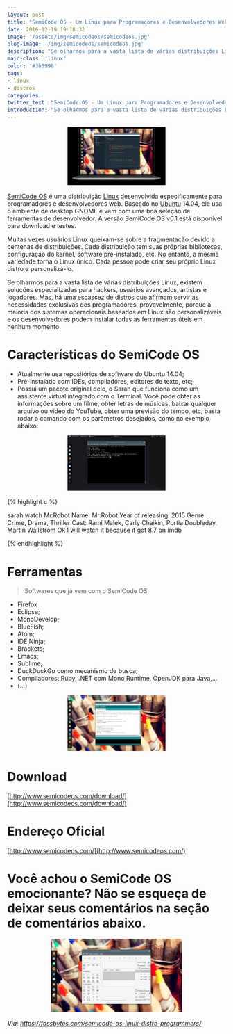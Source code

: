 ```yaml
---
layout: post
title: "SemiCode OS - Um Linux para Programadores e Desenvolvedores Web"
date: 2016-12-19 19:18:32
image: '/assets/img/semicodeos/semicodeos.jpg'
blog-image: '/img/semicodeos/semicodeos.jpg'
description: "Se olharmos para a vasta lista de várias distribuições Linux, existem soluções especializadas para hackers, usuários avançados, artistas e jogadores. Mas, há uma escassez de distros que afirmam servir as necessidades exclusivas dos programadores, provavelmente, porque a maioria dos sistemas operacionais baseados em Linux são personalizáveis e os desenvolvedores podem instalar todas as ferramentas úteis em nenhum momento."
main-class: 'linux'
color: '#3b5998'
tags:
- linux
- distros
categories:
twitter_text: "SemiCode OS - Um Linux para Programadores e Desenvolvedores Web"
introduction: "Se olharmos para a vasta lista de várias distribuições Linux, existem soluções especializadas para hackers, usuários avançados, artistas e jogadores. Mas, há uma escassez de distros que afirmam servir as necessidades exclusivas dos programadores, provavelmente, porque a maioria dos sistemas operacionais baseados em Linux são personalizáveis e os desenvolvedores podem instalar todas as ferramentas úteis em nenhum momento."
---
```


<div style="text-align: center;">
<img src="/assets/img/semicodeos/semicodeos.jpg" alt="blog linux" title="blog linux" width="45%" height="45%" />
</div>

[SemiCode OS](http://www.semicodeos.com/) é uma distribuição [Linux](http://terminalroot.com.br/tags/#linux) desenvolvida especificamente para programadores e desenvolvedores web. Baseado no [Ubuntu](http://terminalroot.com.br/tags/#ubuntu) 14.04, ele usa o ambiente de desktop GNOME e vem com uma boa seleção de ferramentas de desenvolvedor. A versão SemiCode OS v0.1 está disponível para download e testes.

Muitas vezes usuários Linux queixam-se sobre a fragmentação devido a centenas de distribuições. Cada distribuição tem suas próprias bibliotecas, configuração do kernel, software pré-instalado, etc. No entanto, a mesma variedade torna o Linux único. Cada pessoa pode criar seu próprio Linux distro e personalizá-lo.

Se olharmos para a vasta lista de várias distribuições Linux, existem soluções especializadas para hackers, usuários avançados, artistas e jogadores. Mas, há uma escassez de distros que afirmam servir as necessidades exclusivas dos programadores, provavelmente, porque a maioria dos sistemas operacionais baseados em Linux são personalizáveis e os desenvolvedores podem instalar todas as ferramentas úteis em nenhum momento.

# Características do SemiCode OS

* Atualmente usa repositórios de software do Ubuntu 14.04;
* Pré-instalado com IDEs, compiladores, editores de texto, etc;
* Possui um pacote original dele, o Sarah que funciona como um assistente virtual integrado com o Terminal. Você pode obter as informações sobre um filme, obter letras de músicas, baixar qualquer arquivo ou vídeo do YouTube, obter uma previsão do tempo, etc, basta rodar o comando com os parâmetros desejados, como no exemplo abaixo:

<div style="text-align: center;">
<img src="/assets/img/semicodeos/semicode.jpg" alt="blog linux" title="blog linux" width="45%" height="45%" />
</div>

{% highlight c %}

sarah watch Mr.Robot
Name: Mr.Robot
Year of releasing: 2015
Genre: Crime, Drama, Thriller
Cast: Rami Malek, Carly Chaikin, Portia Doubleday, Martin Wallstrom
Ok I will watch it because it got 8.7 on imdb

{% endhighlight %}



# Ferramentas

> Softwares que já vem com o SemiCode OS

* Firefox
* Eclipse; 
* MonoDevelop;
* BlueFish;
* Atom;
* IDE Ninja;
* Brackets;
* Emacs;
* Sublime;
* DuckDuckGo como mecanismo de busca; 
* Compiladores: Ruby, .NET com Mono Runtime, OpenJDK para Java,...
* (...)

<div style="text-align: center;">
<img src="/assets/img/semicodeos/semicodeos1.jpg" alt="blog linux" title="blog linux" width="45%" height="45%" />
</div>

# Download

[http://www.semicodeos.com/download/](http://www.semicodeos.com/download/)

# Endereço Oficial

[http://www.semicodeos.com/](http://www.semicodeos.com/)

# Você achou o SemiCode OS emocionante? Não se esqueça de deixar seus comentários na seção de comentários abaixo.

<div style="text-align: center;">
<img src="/assets/img/semicodeos/semicodeos2.jpg" alt="blog linux" title="blog linux" width="60%" height="60%" />
</div>



*Via: https://fossbytes.com/semicode-os-linux-distro-programmers/*
